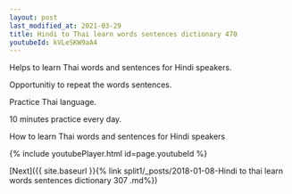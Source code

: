 ```yaml
---
layout: post
last_modified_at: 2021-03-29
title: Hindi to Thai learn words sentences dictionary 470 
youtubeId: kVLeSKW9aA4
---
```

 
 
Helps to learn Thai words and sentences for Hindi speakers.

Opportunitiy to repeat the words sentences. 

Practice Thai language. 
 
10 minutes practice every day. 
 
How to learn Thai words and sentences for Hindi speakers 
 
{% include youtubePlayer.html id=page.youtubeId %}
 
 
[Next]({{ site.baseurl }}{% link  split1/_posts/2018-01-08-Hindi to thai learn words sentences dictionary 307 .md%})
 
